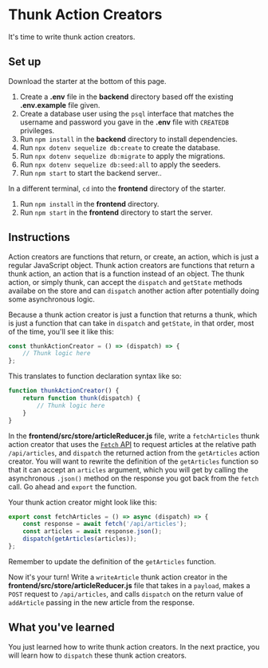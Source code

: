 # Thunk Action Creators

It's time to write thunk action creators.

## Set up

Download the starter at the bottom of this page.

1. Create a __.env__ file in the __backend__ directory based off the existing
   __.env.example__ file given.
2. Create a database user using the `psql` interface that matches the username
   and password you gave in the __.env__ file with `CREATEDB` privileges.
3. Run `npm install` in the __backend__ directory to install dependencies.
4. Run `npx dotenv sequelize db:create` to create the database.
5. Run `npx dotenv sequelize db:migrate` to apply the migrations.
6. Run `npx dotenv sequelize db:seed:all` to apply the seeders.
7. Run `npm start` to start the backend server..

In a different terminal, `cd` into the __frontend__ directory of the starter.

1. Run `npm install` in the __frontend__ directory.
2. Run `npm start` in the __frontend__ directory to start the server.

## Instructions

Action creators are functions that return, or create, an action, which is just
a regular JavaScript object. Thunk action creators are functions that return
a thunk action, an action that is a function instead of an object. The thunk
action, or simply thunk, can accept the `dispatch` and `getState` methods
availabe on the store and can `dispatch` another action after potentially doing
some asynchronous logic.

Because a thunk action creator is just a function that returns a thunk, which is
just a function that can take in `dispatch` and `getState`, in that order, most
of the time, you'll see it like this:

```javascript
const thunkActionCreator = () => (dispatch) => {
    // Thunk logic here
};
```

This translates to function declaration syntax like so:

```javascript
function thunkActionCreator() {
    return function thunk(dispatch) {
        // Thunk logic here
    }
}
```

In the __frontend/src/store/articleReducer.js__ file, write a `fetchArticles`
thunk action creator that uses the [`Fetch` API][fetch] to request articles at
the relative path `/api/articles`, and `dispatch` the returned action from the
`getArticles` action creator. You will want to rewrite the definition of the
`getArticles` function so that it can accept an `articles` argument, which you
will get by calling the asynchronous `.json()` method on the response you got
back from the `fetch` call. Go ahead and `export` the function.

Your thunk action creator might look like this:

```javascript
export const fetchArticles = () => async (dispatch) => {
    const response = await fetch('/api/articles');
    const articles = await response.json();
    dispatch(getArticles(articles));
};
```

Remember to update the definition of the `getArticles` function.

Now it's your turn! Write a `writeArticle` thunk action creator in the
__frontend/src/store/articleReducer.js__ file that takes in a `payload`, makes
a `POST` request to `/api/articles`, and calls `dispatch` on the return value of
`addArticle` passing in the new article from the response.

## What you've learned

You just learned how to write thunk action creators. In the next practice, you
will learn how to `dispatch` these thunk action creators.

[fetch]: https://developer.mozilla.org/en-US/docs/Web/API/Fetch_API
